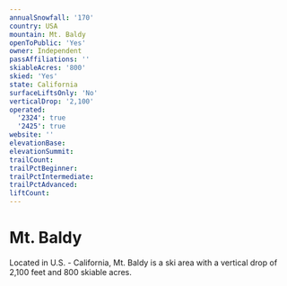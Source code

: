```yaml
---
annualSnowfall: '170'
country: USA
mountain: Mt. Baldy
openToPublic: 'Yes'
owner: Independent
passAffiliations: ''
skiableAcres: '800'
skied: 'Yes'
state: California
surfaceLiftsOnly: 'No'
verticalDrop: '2,100'
operated:
  '2324': true
  '2425': true
website: ''
elevationBase:
elevationSummit:
trailCount:
trailPctBeginner:
trailPctIntermediate:
trailPctAdvanced:
liftCount:
---
```



# Mt. Baldy

Located in U.S. - California, Mt. Baldy is a ski area with a vertical drop of 2,100 feet and 800 skiable acres.
